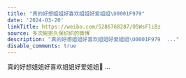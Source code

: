 ```yaml
---
title: "真的好想姐姐好喜欢姐姐好爱姐姐\U0001F979"
date: '2024-03-20'
linkTitle: https://weibo.com/5286768287/O5WsFliBz
source: 多次婉拒久保织织的微博
description: "真的好想姐姐好喜欢姐姐好爱姐姐\U0001F979  ..."
disable_comments: true
---
```

真的好想姐姐好喜欢姐姐好爱姐姐🥹  ...